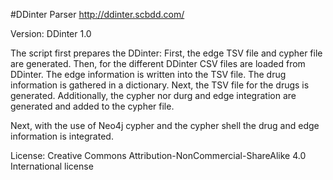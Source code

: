 #DDinter Parser
http://ddinter.scbdd.com/

Version: DDinter 1.0 

The script first prepares the DDinter:
    First, the edge TSV file and cypher file are generated.
    Then, for the different DDinter CSV files are loaded from DDinter. The edge information is written into the TSV file. The drug information is gathered in a dictionary.
    Next, the TSV file for the drugs is generated. Additionally, the cypher nor durg and edge integration are generated and added to the cypher file.

Next, with the use of Neo4j cypher and the cypher shell the drug and edge information is integrated.


License: Creative Commons Attribution-NonCommercial-ShareAlike 4.0 International license